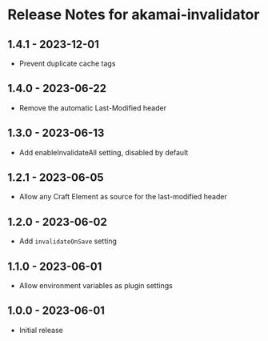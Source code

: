 # Release Notes for akamai-invalidator

## 1.4.1 - 2023-12-01

-   Prevent duplicate cache tags

## 1.4.0 - 2023-06-22

-   Remove the automatic Last-Modified header

## 1.3.0 - 2023-06-13

-   Add enableInvalidateAll setting, disabled by default

## 1.2.1 - 2023-06-05

-   Allow any Craft Element as source for the last-modified header

## 1.2.0 - 2023-06-02

-   Add `invalidateOnSave` setting

## 1.1.0 - 2023-06-01

-   Allow environment variables as plugin settings

## 1.0.0 - 2023-06-01

-   Initial release
